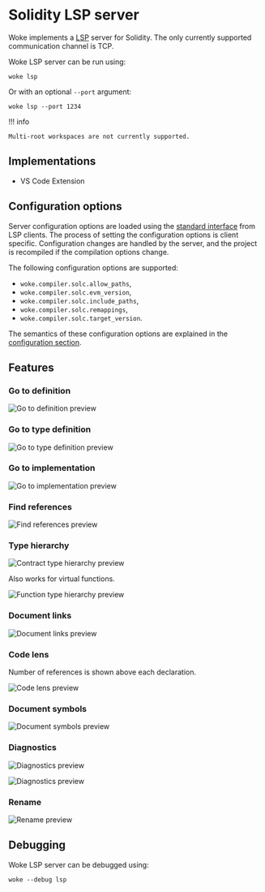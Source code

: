 # Solidity LSP server
Woke implements a [LSP](https://microsoft.github.io/language-server-protocol/) server for Solidity. The only currently supported communication channel is TCP.

Woke LSP server can be run using:
```shell
woke lsp
```

Or with an optional `--port` argument:
```shell
woke lsp --port 1234
```

!!! info

    Multi-root workspaces are not currently supported.

## Implementations
- VS Code Extension

## Configuration options
Server configuration options are loaded using the [standard interface](https://microsoft.github.io/language-server-protocol/specifications/lsp/3.17/specification/#workspace_configuration) from LSP clients. The process of setting the configuration options is client specific. Configuration changes are handled by the server, and the project is recompiled if the compilation options change.

The following configuration options are supported:

- `woke.compiler.solc.allow_paths`,
- `woke.compiler.solc.evm_version`,
- `woke.compiler.solc.include_paths`,
- `woke.compiler.solc.remappings`,
- `woke.compiler.solc.target_version`.

The semantics of these configuration options are explained in the [configuration section](configuration.md#compilersolc-namespace).

## Features

### Go to definition

![Go to definition preview](images/lsp/go-to-definition.gif)

### Go to type definition

![Go to type definition preview](images/lsp/go-to-type-definition.gif)

### Go to implementation

![Go to implementation preview](images/lsp/go-to-implementation.gif)

### Find references

![Find references preview](images/lsp/find-references.gif)

### Type hierarchy

![Contract type hierarchy preview](images/lsp/contract-type-hierarchy.gif)

Also works for virtual functions.

![Function type hierarchy preview](images/lsp/function-type-hierarchy.gif)

### Document links

![Document links preview](images/lsp/document-links.gif)

### Code lens

Number of references is shown above each declaration.

![Code lens preview](images/lsp/code-lens.png)

### Document symbols

![Document symbols preview](images/lsp/document-symbols.png)

### Diagnostics

![Diagnostics preview](images/lsp/diagnostics-1.gif)

![Diagnostics preview](images/lsp/diagnostics-2.png)

### Rename

![Rename preview](images/lsp/rename.gif)

## Debugging

Woke LSP server can be debugged using:
```shell
woke --debug lsp
```
